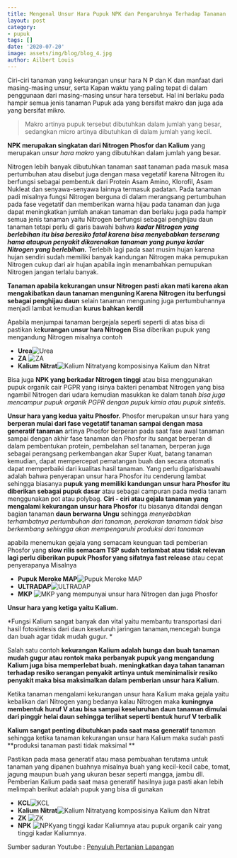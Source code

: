 ```yaml
---
title: Mengenal Unsur Hara Pupuk NPK dan Pengaruhnya Terhadap Tanaman
layout: post
category:
- pupuk
tags: []
date: '2020-07-20'
image: assets/img/blog/blog_4.jpg
author: Ailbert Louis
---
```


Ciri-ciri tanaman yang kekurangan unsur hara N P dan K dan manfaat dari masing-masing unsur, serta Kapan waktu yang paling tepat di dalam penggunaan dari masing-masing unsur hara tersebut. 
Hal ini berlaku pada hampir semua jenis tanaman
Pupuk ada yang bersifat makro dan juga ada yang bersifat mikro. 

> Makro artinya pupuk tersebut dibutuhkan dalam jumlah yang besar, sedangkan micro artinya dibutuhkan di dalam jumlah yang kecil. 

**NPK merupakan singkatan dari Nitrogen Phosfor dan Kalium** yang merupakan *unsur hara makro* yang dibutuhkan dalam jumlah yang besar.

Nitrogen lebih banyak dibutuhkan tanaman saat tanaman pada masuk masa pertumbuhan atau disebut juga dengan masa vegetatif karena Nitrogen itu berfungsi sebagai pembentuk dari Protein Asam Amino, Klorofil, Asam Nukleat dan senyawa-senyawa lainnya termasuk padatan.
Pada tanaman padi misalnya fungsi Nitrogen berguna di dalam merangsang pertumbuhan pada fase vegetatif dan memberikan warna hijau pada tanaman dan juga dapat meningkatkan jumlah anakan tanaman dan berlaku juga pada hampir semua jenis tanaman yaitu Nitrogen berfungsi sebagai penghijau daun tanaman tetapi perlu di garis bawahi bahwa ***kadar Nitrogen yang berlebihan itu bisa beresiko fatal karena  bisa menyebabkan terserang hama ataupun penyakit dikarenakan tanaman yang punya kadar Nitrogen yang berlebihan.*** Terlebih lagi pada saat musim hujan karena hujan sendiri sudah memiliki banyak kandungan Nitrogen maka pemupukan Nitrogen cukup dari air hujan apabila ingin menambahkan pemupukan Nitrogen jangan terlalu banyak.

**Tanaman apabila kekurangan unsur Nitrogen pasti akan mati karena akan mengakibatkan daun tanaman menguning 
Karena Nitrogen itu berfungsi sebagai penghijau daun**
selain tanaman menguning juga pertumbuhannya menjadi lambat kemudian **kurus bahkan kerdil** 

Apabila menjumpai tanaman bergejala seperti seperti di atas bisa di pastikan ke**kurangan unsur hara Nitrogen**
Bisa diberikan pupuk yang mengandung Nitrogen misalnya contoh 
* **Urea**![Urea](/assets/img/blog/Pupuk_Urea.jpg) 
* **ZA** ![ZA](/assets/img/blog/Pupuk_ZA.jpg) 
* **Kalium Nitrat**![Kalium Nitrat](/assets/img/blog/Kalium_Nitrat.jpg)yang komposisinya Kalium dan Nitrat 


 Bisa juga **NPK yang berkadar Nitrogen tinggi** atau bisa menggunakan pupuk organik cair PGPR yang isinya bakteri penambat Nitrogen yang bisa ngambil Nitrogen dari udara kemudian masukkan ke dalam tanah
*bisa juga mencampur pupuk organik PGPR dengan pupuk kimia atau pupuk sintetis*.

**Unsur hara yang kedua yaitu Phosfor.** 
Phosfor merupakan unsur hara yang **berperan mulai dari fase vegetatif tanaman sampai dengan masa generatif tanaman** artinya Phosfor berperan pada saat fase awal tanaman sampai dengan akhir fase tanaman dan Phosfor itu sangat berperan di dalam pembentukan protein, pembelahan sel tanaman, berperan juga sebagai perangsang perkembangan akar Super Kuat, batang tanaman kemudian, dapat mempercepat pematangan buah dan secara otomatis dapat memperbaiki dari kualitas hasil tanaman.
Yang perlu digarisbawahi adalah bahwa penyerapan unsur hara Phosfor itu cenderung lambat sehingga biasanya **pupuk yang memiliki kandungan unsur hara Phosfor itu diberikan sebagai pupuk dasar** atau sebagai campuran pada media tanam menggunakan pot atau polybag.
**Ciri - ciri atau gejala tanaman yang mengalami kekurangan unsur hara Phosfor** itu biasanya ditandai dengan bagian tanaman
**daun berwarna Ungu** sehingga *menyebabkan terhambatnya pertumbuhan dari tanaman, perakaran tanaman tidak bisa berkembang sehingga akan mempengaruhi produksi dari tanaman*

apabila menemukan gejala yang semacam keunguan tadi pemberian Phosfor yang **slow rilis semacam TSP sudah terlambat atau tidak relevan lagi perlu diberikan pupuk Phosfor yang sifatnya fast release** atau cepat penyerapanya Misalnya 
* **Pupuk Meroke MAP**![Pupuk Meroke MAP](/assets/img/blog/Pupuk_Meroke_MAP.jpeg)
* **ULTRADAP**![ULTRADAP](/assets/img/blog/Pupuk-Pak-Tani-Ultradap.jpg)
* **MKP** ![MKP](/assets/img/blog/MKP) yang mempunyai unsur hara Nitrogen dan juga Phosfor

**Unsur hara yang ketiga yaitu Kalium.**

*Fungsi Kalium sangat banyak dan vital yaitu membantu transportasi dari hasil fotosintesis dari daun keseluruh jaringan tanaman,mencegah bunga dan buah agar tidak mudah gugur. *

Salah satu contoh **kekurangan Kalium adalah bunga dan buah tanaman mudah gugur atau rontok maka perbanyak pupuk yang mengandung Kalium juga bisa memperlebat buah. meningkatkan daya tahan tanaman terhadap resiko serangan penyakit artinya untuk meminimalisir resiko penyakit maka bisa maksimalkan dalam pemberian unsur hara Kalium**. 

Ketika tanaman mengalami kekurangan unsur hara Kalium maka gejala yaitu kebalikan dari Nitrogen yang  bedanya kalau Nitrogen maka **kuningnya membentuk huruf V atau bisa sampai keseluruhan daun tanaman dimulai dari pinggir helai daun sehingga terlihat seperti bentuk huruf V terbalik**

**Kalium sangat penting dibutuhkan pada saat masa generatif** tanaman sehingga ketika tanaman 
kekurangan unsur hara Kalium maka sudah pasti **produksi tanaman pasti tidak maksimal **

Pastikan pada masa generatif atau masa pembuahan terutama untuk tanaman yang dipanen
buahnya misalnya buah yang kecil-kecil cabe, tomat, jagung maupun buah yang ukuran besar seperti mangga, jambu dll. 
Pemberian Kalium pada saat masa generatif hasilnya juga pasti akan lebih melimpah
berikut adalah pupuk yang bisa di gunakan
* **KCL**![KCL](/assets/img/blog/KCL.jpg)
* **Kalium Nitrat**![Kalium Nitrat](/assets/img/blog/Kalium_Nitrat.jpg)yang komposisinya Kalium dan Nitrat 
* **ZK** ![ZK](/assets/img/blog/Pupuk_ZK.jpg)
* **NPK** ![NPK](/assets/img/blog/blog_4.jpg)yang tinggi kadar Kaliumnya atau pupuk organik cair yang tinggi kadar Kaliumnya.

Sumber saduran Youtube : [Penyuluh Pertanian Lapangan
](https://youtu.be/nsPgLVFI9yQ)
